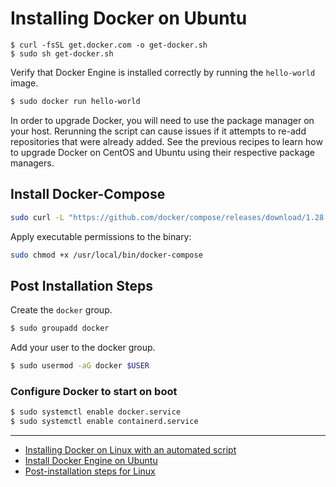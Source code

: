 # Installing Docker on Ubuntu

```shell
$ curl -fsSL get.docker.com -o get-docker.sh
$ sudo sh get-docker.sh
```

Verify that Docker Engine is installed correctly by running the `hello-world` image.
```bash
$ sudo docker run hello-world
```

In order to upgrade Docker, you will need to use the package manager on your host. Rerunning the script can cause issues if it attempts to re-add repositories that were already added. See the previous recipes to learn how to upgrade Docker on CentOS and Ubuntu using their respective package managers.

## Install Docker-Compose

```bash
sudo curl -L "https://github.com/docker/compose/releases/download/1.28.2/docker-compose-$(uname -s)-$(uname -m)" -o /usr/local/bin/docker-compose
```

Apply executable permissions to the binary:

```bash
sudo chmod +x /usr/local/bin/docker-compose
```

## Post Installation Steps

Create the `docker` group.
```bash
$ sudo groupadd docker
```

Add your user to the docker group.
```bash
$ sudo usermod -aG docker $USER
```

### Configure Docker to start on boot
```bash
$ sudo systemctl enable docker.service
$ sudo systemctl enable containerd.service
```

-----
 - [Installing Docker on Linux with an automated script](https://subscription.packtpub.com/book/virtualization_and_cloud/9781788626866/1/ch01lvl1sec15/installing-docker-on-linux-with-an-automated-script)
 - [Install Docker Engine on Ubuntu](https://docs.docker.com/engine/install/ubuntu/)
 - [Post-installation steps for Linux](https://docs.docker.com/engine/install/linux-postinstall/)
